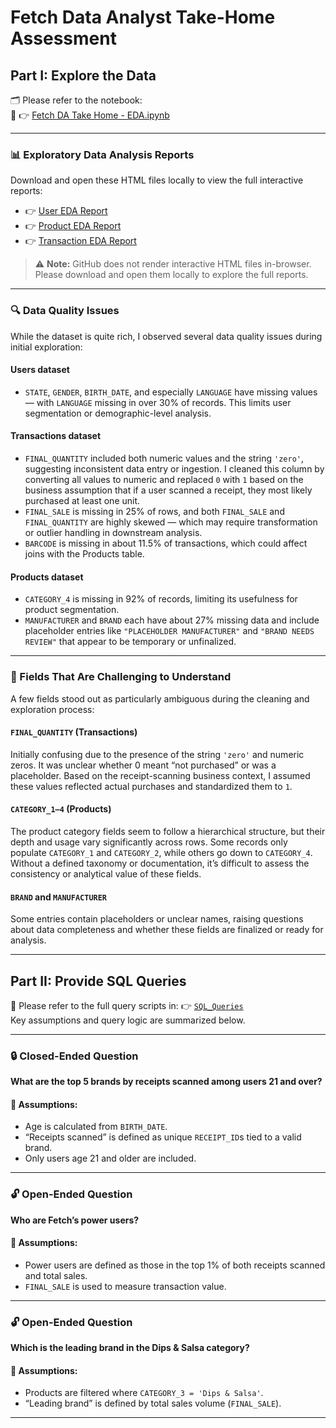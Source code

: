 # Fetch Data Analyst Take-Home Assessment

## Part I: Explore the Data

🗂️ Please refer to the notebook:  
📓 👉 [Fetch DA Take Home - EDA.ipynb](./Exploratory%20Data%20Analysis/Fetch%20DA%20Take%20Home%20-%20EDA.ipynb)

---

### 📊 Exploratory Data Analysis Reports

Download and open these HTML files locally to view the full interactive reports:

- 👉 [User EDA Report](./Exploratory%20Data%20Analysis/Users_EDA_Analysis_Report.html)
- 👉 [Product EDA Report](./Exploratory%20Data%20Analysis/Products_EDA_Analysis_Report.html)
- 👉 [Transaction EDA Report](./Exploratory%20Data%20Analysis/Transactions_EDA_Analysis_Report.html)

> ⚠️ **Note:** GitHub does not render interactive HTML files in-browser. Please download and open them locally to explore the full reports.

---

### 🔍 Data Quality Issues

While the dataset is quite rich, I observed several data quality issues during initial exploration:

#### **Users dataset**
- `STATE`, `GENDER`, `BIRTH_DATE`, and especially `LANGUAGE` have missing values — with `LANGUAGE` missing in over 30% of records. This limits user segmentation or demographic-level analysis.

#### **Transactions dataset**
- `FINAL_QUANTITY` included both numeric values and the string `'zero'`, suggesting inconsistent data entry or ingestion. I cleaned this column by converting all values to numeric and replaced `0` with `1` based on the business assumption that if a user scanned a receipt, they most likely purchased at least one unit.
- `FINAL_SALE` is missing in 25% of rows, and both `FINAL_SALE` and `FINAL_QUANTITY` are highly skewed — which may require transformation or outlier handling in downstream analysis.
- `BARCODE` is missing in about 11.5% of transactions, which could affect joins with the Products table.

#### **Products dataset**
- `CATEGORY_4` is missing in 92% of records, limiting its usefulness for product segmentation.
- `MANUFACTURER` and `BRAND` each have about 27% missing data and include placeholder entries like `"PLACEHOLDER MANUFACTURER"` and `"BRAND NEEDS REVIEW"` that appear to be temporary or unfinalized.

---

### 🧠 Fields That Are Challenging to Understand

A few fields stood out as particularly ambiguous during the cleaning and exploration process:

#### `FINAL_QUANTITY` (Transactions)
Initially confusing due to the presence of the string `'zero'` and numeric zeros. It was unclear whether 0 meant “not purchased” or was a placeholder. Based on the receipt-scanning business context, I assumed these values reflected actual purchases and standardized them to `1`.

#### `CATEGORY_1–4` (Products)
The product category fields seem to follow a hierarchical structure, but their depth and usage vary significantly across rows. Some records only populate `CATEGORY_1` and `CATEGORY_2`, while others go down to `CATEGORY_4`. Without a defined taxonomy or documentation, it’s difficult to assess the consistency or analytical value of these fields.

#### `BRAND` and `MANUFACTURER`
Some entries contain placeholders or unclear names, raising questions about data completeness and whether these fields are finalized or ready for analysis.

---


## Part II: Provide SQL Queries

📁 Please refer to the full query scripts in: 
   👉 [`SQL_Queries`](./SQL_Queries/)  
Key assumptions and query logic are summarized below.

---

### 🔒 Closed-Ended Question  
**What are the top 5 brands by receipts scanned among users 21 and over?**

#### 🧠 Assumptions:
- Age is calculated from `BIRTH_DATE`.
- “Receipts scanned” is defined as unique `RECEIPT_ID`s tied to a valid brand.
- Only users age 21 and older are included.

---

### 🔓 Open-Ended Question  
**Who are Fetch’s power users?**

#### 🧠 Assumptions:
- Power users are defined as those in the top 1% of both receipts scanned and total sales.
- `FINAL_SALE` is used to measure transaction value.

---

### 🔓 Open-Ended Question  
**Which is the leading brand in the Dips & Salsa category?**

#### 🧠 Assumptions:
- Products are filtered where `CATEGORY_3 = 'Dips & Salsa'`.
- “Leading brand” is defined by total sales volume (`FINAL_SALE`).

---
